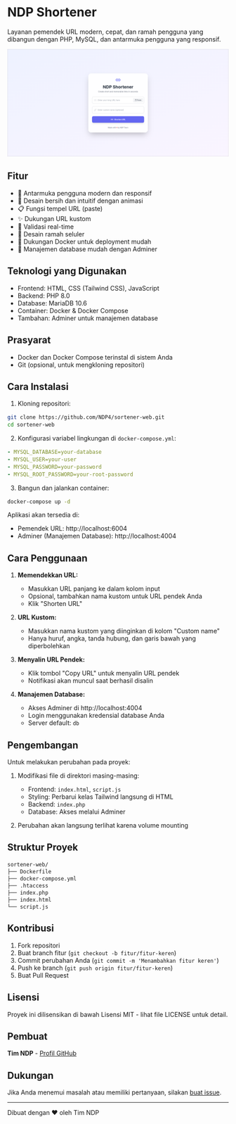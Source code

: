 # NDP Shortener

Layanan pemendek URL modern, cepat, dan ramah pengguna yang dibangun dengan PHP, MySQL, dan antarmuka pengguna yang responsif.

![NDP Shortener](https://raw.githubusercontent.com/NDP4/sortener-web/main/image.png)

## Fitur

- 🚀 Antarmuka pengguna modern dan responsif
- 🎨 Desain bersih dan intuitif dengan animasi
- 📋 Fungsi tempel URL (paste)
- ✨ Dukungan URL kustom
- 🔄 Validasi real-time
- 📱 Desain ramah seluler
- 🐳 Dukungan Docker untuk deployment mudah
- 🔧 Manajemen database mudah dengan Adminer

## Teknologi yang Digunakan

- Frontend: HTML, CSS (Tailwind CSS), JavaScript
- Backend: PHP 8.0
- Database: MariaDB 10.6
- Container: Docker & Docker Compose
- Tambahan: Adminer untuk manajemen database

## Prasyarat

- Docker dan Docker Compose terinstal di sistem Anda
- Git (opsional, untuk mengkloning repositori)

## Cara Instalasi

1. Kloning repositori:

```bash
git clone https://github.com/NDP4/sortener-web.git
cd sortener-web
```

2. Konfigurasi variabel lingkungan di `docker-compose.yml`:

```yaml
- MYSQL_DATABASE=your-database
- MYSQL_USER=your-user
- MYSQL_PASSWORD=your-password
- MYSQL_ROOT_PASSWORD=your-root-password
```

3. Bangun dan jalankan container:

```bash
docker-compose up -d
```

Aplikasi akan tersedia di:

- Pemendek URL: http://localhost:6004
- Adminer (Manajemen Database): http://localhost:4004

## Cara Penggunaan

1. **Memendekkan URL:**

   - Masukkan URL panjang ke dalam kolom input
   - Opsional, tambahkan nama kustom untuk URL pendek Anda
   - Klik "Shorten URL"

2. **URL Kustom:**

   - Masukkan nama kustom yang diinginkan di kolom "Custom name"
   - Hanya huruf, angka, tanda hubung, dan garis bawah yang diperbolehkan

3. **Menyalin URL Pendek:**

   - Klik tombol "Copy URL" untuk menyalin URL pendek
   - Notifikasi akan muncul saat berhasil disalin

4. **Manajemen Database:**
   - Akses Adminer di http://localhost:4004
   - Login menggunakan kredensial database Anda
   - Server default: `db`

## Pengembangan

Untuk melakukan perubahan pada proyek:

1. Modifikasi file di direktori masing-masing:

   - Frontend: `index.html`, `script.js`
   - Styling: Perbarui kelas Tailwind langsung di HTML
   - Backend: `index.php`
   - Database: Akses melalui Adminer

2. Perubahan akan langsung terlihat karena volume mounting

## Struktur Proyek

```
sortener-web/
├── Dockerfile
├── docker-compose.yml
├── .htaccess
├── index.php
├── index.html
└── script.js
```

## Kontribusi

1. Fork repositori
2. Buat branch fitur (`git checkout -b fitur/fitur-keren`)
3. Commit perubahan Anda (`git commit -m 'Menambahkan fitur keren'`)
4. Push ke branch (`git push origin fitur/fitur-keren`)
5. Buat Pull Request

## Lisensi

Proyek ini dilisensikan di bawah Lisensi MIT - lihat file LICENSE untuk detail.

## Pembuat

**Tim NDP** - [Profil GitHub](https://github.com/NDP4)

## Dukungan

Jika Anda menemui masalah atau memiliki pertanyaan, silakan [buat issue](https://github.com/NDP4/sortener-web/issues).

---

Dibuat dengan ♥ oleh Tim NDP
